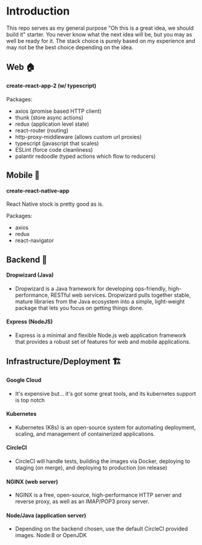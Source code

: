 # Introduction #

This repo serves as my general purpose "Oh this is a great idea, we should build it" starter. 
You never know what the next idea will be, but you may as well be ready for it. The stack choice is purely based on my experience and may not be the best choice depending on the idea.

## Web 🏠

#### create-react-app-2 (w/ typescript)
Packages:
  - axios (promise based HTTP client)
  - thunk (store async actions)
  - redux (application level state)
  - react-router (routing)
  - http-proxy-middleware (allows custom url proxies)
  - typescript (javascript that scales)
  - ESLint (force code cleanliness)
  - palantir redoodle (typed actions which flow to reducers)

## Mobile 🏡

#### create-react-native-app
React Native stock is pretty good as is.

Packages:
  - axios
  - redux
  - react-navigator

## Backend 👷

#### Dropwizard (Java)
  - Dropwizard is a Java framework for developing ops-friendly, high-performance, RESTful web services.
    Dropwizard pulls together stable, mature libraries from the Java ecosystem into a simple, light-weight package that lets       you focus on getting things done.
#### Express (NodeJS)
  - Express is a minimal and flexible Node.js web application framework that provides a robust set of features for web and      mobile applications.

##  Infrastructure/Deployment 🏗️

#### Google Cloud
  - It's expensive but... it's got some great tools, and its kubernetes support is top notch
#### Kubernetes
  - Kubernetes (K8s) is an open-source system for automating deployment, scaling, and management of containerized applications.
#### CircleCI
  - CircleCI will handle tests, building the images via Docker, deploying to staging (on merge), and deploying to production (on release)
#### NGINX (web server)
  - NGINX is a free, open-source, high-performance HTTP server and reverse proxy, as well as an IMAP/POP3 proxy server. 
#### Node/Java (application server)
  - Depending on the backend chosen, use the default CircleCI provided images. Node:8 or OpenJDK


